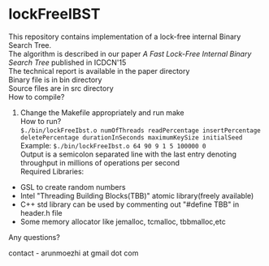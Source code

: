 # lockFreeIBST
This repository contains implementation of a lock-free internal Binary Search Tree.<br>
The algorithm is described in our paper *A Fast Lock-Free Internal Binary Search Tree* published in ICDCN'15<br>
The technical report is available in the paper directory<br>
Binary file is in bin directory<br>
Source files are in src directory<br>
How to compile?<br>
1. Change the Makefile appropriately and run make<br>
How to run?<br>
`$./bin/lockFreeIbst.o numOfThreads readPercentage insertPercentage deletePercentage durationInSeconds maximumKeySize initialSeed`<br>
Example: `$./bin/lockFreeIbst.o 64 90 9 1 5 100000 0`<br>
Output is a semicolon separated line with the last entry denoting throughput in millions of operations per second<br>
Required Libraries:<br>
* GSL to create random numbers
* Intel "Threading Building Blocks(TBB)" atomic library(freely available)
* C++ std library can be used by commenting out "#define TBB" in header.h file
* Some memory allocator like jemalloc, tcmalloc, tbbmalloc,etc

Any questions?

contact - arunmoezhi at gmail dot com
